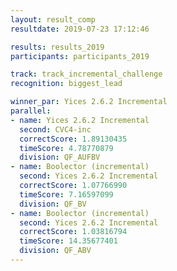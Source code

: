 ```yaml
---
layout: result_comp
resultdate: 2019-07-23 17:12:46

results: results_2019
participants: participants_2019

track: track_incremental_challenge
recognition: biggest_lead

winner_par: Yices 2.6.2 Incremental
parallel:
- name: Yices 2.6.2 Incremental
  second: CVC4-inc
  correctScore: 1.89130435
  timeScore: 4.78770879
  division: QF_AUFBV
- name: Boolector (incremental)
  second: Yices 2.6.2 Incremental
  correctScore: 1.07766990
  timeScore: 7.16597099
  division: QF_BV
- name: Boolector (incremental)
  second: Yices 2.6.2 Incremental
  correctScore: 1.03816794
  timeScore: 14.35677401
  division: QF_ABV
---
```

